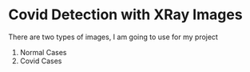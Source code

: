 # Covid Detection with XRay Images

There are two types of images, I am going to use for my project
1. Normal Cases
2. Covid Cases